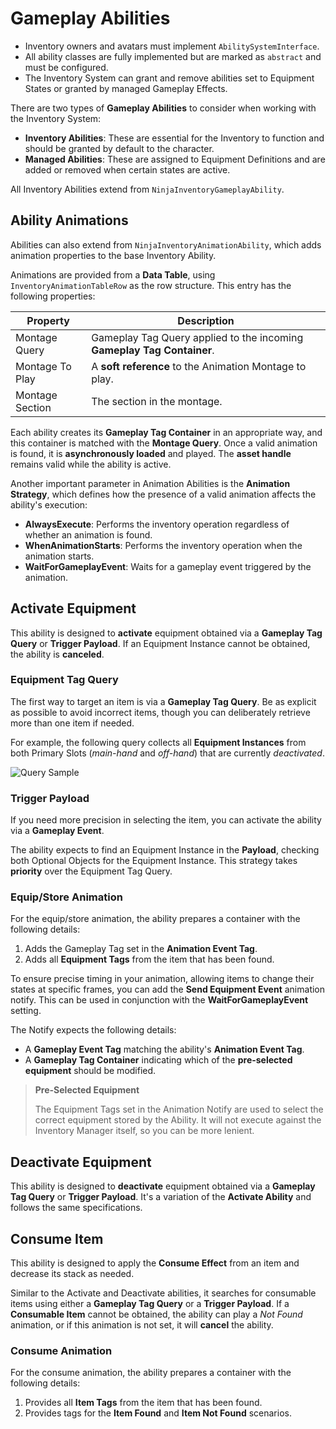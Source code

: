 # Gameplay Abilities
<primary-label ref="inventory"/>

<tldr>
    <ul>
        <li>Inventory owners and avatars must implement <code>AbilitySystemInterface</code>.</li>
        <li>All ability classes are fully implemented but are marked as <code>abstract</code> and must be configured.</li>
        <li>The Inventory System can grant and remove abilities set to Equipment States or granted by managed Gameplay Effects.</li>
    </ul>
</tldr>

There are two types of **Gameplay Abilities** to consider when working with the Inventory System:

- **Inventory Abilities**: These are essential for the Inventory to function and should be granted by default to the character.
- **Managed Abilities**: These are assigned to Equipment Definitions and are added or removed when certain states are active.

All Inventory Abilities extend from `NinjaInventoryGameplayAbility`.

## Ability Animations

Abilities can also extend from `NinjaInventoryAnimationAbility`, which adds animation properties to the base Inventory 
Ability.

Animations are provided from a **Data Table**, using `InventoryAnimationTableRow` as the row structure. This entry has 
the following properties:

| Property        | Description                                                            |
|-----------------|------------------------------------------------------------------------|
| Montage Query   | Gameplay Tag Query applied to the incoming **Gameplay Tag Container**. |
| Montage To Play | A **soft reference** to the Animation Montage to play.                 |
| Montage Section | The section in the montage.                                            |

Each ability creates its **Gameplay Tag Container** in an appropriate way, and this container is matched with the **Montage 
Query**. Once a valid animation is found, it is **asynchronously loaded** and played. The **asset handle** remains valid while the ability is active.

Another important parameter in Animation Abilities is the **Animation Strategy**, which defines how the presence of a 
valid animation affects the ability's execution:

- **AlwaysExecute**: Performs the inventory operation regardless of whether an animation is found.
- **WhenAnimationStarts**: Performs the inventory operation when the animation starts.
- **WaitForGameplayEvent**: Waits for a gameplay event triggered by the animation.

## Activate Equipment

This ability is designed to **activate** equipment obtained via a **Gameplay Tag Query** or **Trigger Payload**. If an 
Equipment Instance cannot be obtained, the ability is **canceled**.

### Equipment Tag Query

The first way to target an item is via a **Gameplay Tag Query**. Be as explicit as possible to avoid incorrect items, 
though you can deliberately retrieve more than one item if needed.

For example, the following query collects all **Equipment Instances** from both Primary Slots (_main-hand_ and _off-hand_) 
that are currently _deactivated_.

<img src="inv_ability_state_query.png" alt="Query Sample" thumbnail="true"/>

### Trigger Payload

If you need more precision in selecting the item, you can activate the ability via a **Gameplay Event**.

The ability expects to find an Equipment Instance in the **Payload**, checking both Optional Objects for the Equipment 
Instance. This strategy takes **priority** over the Equipment Tag Query.

### Equip/Store Animation

For the equip/store animation, the ability prepares a container with the following details:

1. Adds the Gameplay Tag set in the **Animation Event Tag**.
2. Adds all **Equipment Tags** from the item that has been found.

To ensure precise timing in your animation, allowing items to change their states at specific frames, you can add the
**Send Equipment Event** animation notify. This can be used in conjunction with the **WaitForGameplayEvent** setting.

The Notify expects the following details:

- A **Gameplay Event Tag** matching the ability's **Animation Event Tag**.
- A **Gameplay Tag Container** indicating which of the **pre-selected equipment** should be modified. 

> **Pre-Selected Equipment**
> 
> The Equipment Tags set in the Animation Notify are used to select the correct equipment stored by the Ability. It 
> will not execute against the Inventory Manager itself, so you can be more lenient.

## Deactivate Equipment

This ability is designed to **deactivate** equipment obtained via a **Gameplay Tag Query** or **Trigger Payload**. 
It's a variation of the **Activate Ability** and follows the same specifications.

## Consume Item

This ability is designed to apply the **Consume Effect** from an item and decrease its stack as needed.

Similar to the Activate and Deactivate abilities, it searches for consumable items using either a **Gameplay Tag Query** 
or a **Trigger Payload**. If a **Consumable Item** cannot be obtained, the ability can play a _Not Found_ animation, or 
if this animation is not set, it will **cancel** the ability.

### Consume Animation

For the consume animation, the ability prepares a container with the following details:

1. Provides all **Item Tags** from the item that has been found.
2. Provides tags for the **Item Found** and **Item Not Found** scenarios.
